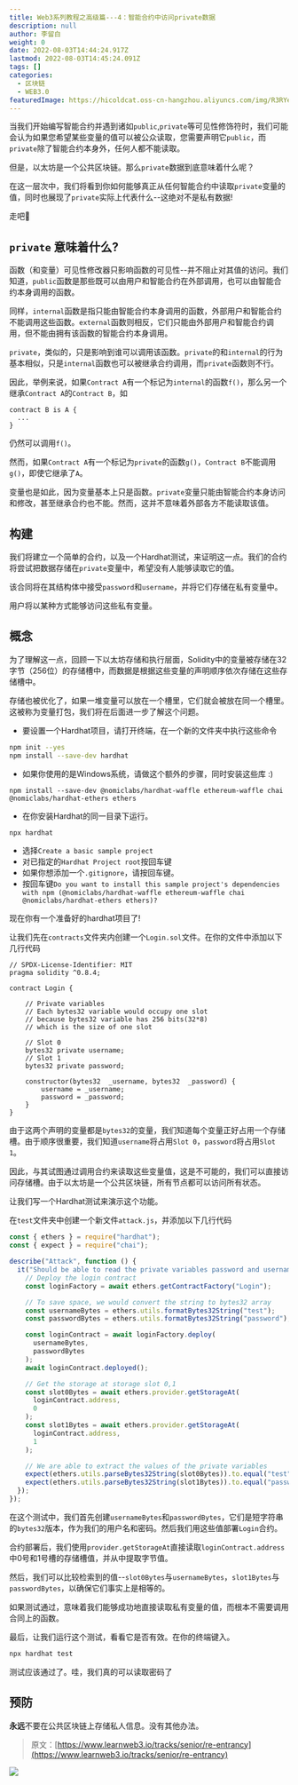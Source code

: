 ```yaml
---
title: Web3系列教程之高级篇---4：智能合约中访问private数据
description: null
author: 李留白
weight: 0
date: 2022-08-03T14:44:24.917Z
lastmod: 2022-08-03T14:45:24.091Z
tags: []
categories:
  - 区块链
  - WEB3.0
featuredImage: https://hicoldcat.oss-cn-hangzhou.aliyuncs.com/img/R3RYera.png
---
```


当我们开始编写智能合约并遇到诸如`public`,`private`等可见性修饰符时，我们可能会认为如果您希望某些变量的值可以被公众读取，您需要声明它`public`，而`private`除了智能合约本身外，任何人都不能读取。

但是，以太坊是一个公共区块链。那么`private`数据到底意味着什么呢？

在这一层次中，我们将看到你如何能够真正从任何智能合约中读取`private`变量的值，同时也展现了`private`实际上代表什么--这绝对不是私有数据!

走吧🚀 

##  `private` 意味着什么?

函数（和变量）可见性修改器只影响函数的可见性--并不阻止对其值的访问。我们知道，`public`函数是那些既可以由用户和智能合约在外部调用，也可以由智能合约本身调用的函数。

同样，`internal`函数是指只能由智能合约本身调用的函数，外部用户和智能合约不能调用这些函数。`external`函数则相反，它们只能由外部用户和智能合约调用，但不能由拥有该函数的智能合约本身调用。

`private`，类似的，只是影响到谁可以调用该函数。`private`的和`internal`的行为基本相似，只是`internal`函数也可以被继承合约调用，而`private`函数则不行。

因此，举例来说，如果`Contract A`有一个标记为`internal`的函数`f()`，那么另一个继承`Contract A`的`Contract B`，如

```
contract B is A {
  ...
}
```

仍然可以调用`f()`。

然而，如果`Contract A`有一个标记为`private`的函数`g()`，`Contract B`不能调用`g()`，即使它继承了`A`。

变量也是如此，因为变量基本上只是函数。`private`变量只能由智能合约本身访问和修改，甚至继承合约也不能。然而，这并不意味着外部各方不能读取该值。

## 构建

我们将建立一个简单的合约，以及一个Hardhat测试，来证明这一点。我们的合约将尝试把数据存储在`private`变量中，希望没有人能够读取它的值。

该合同将在其结构体中接受`password`和`username`，并将它们存储在私有变量中。

用户将以某种方式能够访问这些私有变量。

## 概念

为了理解这一点，回顾一下以太坊存储和执行层面，Solidity中的变量被存储在32字节（256位）的存储槽中，而数据是根据这些变量的声明顺序依次存储在这些存储槽中。

存储也被优化了，如果一堆变量可以放在一个槽里，它们就会被放在同一个槽里。这被称为变量打包，我们将在后面进一步了解这个问题。

- 要设置一个Hardhat项目，请打开终端，在一个新的文件夹中执行这些命令

```bash
npm init --yes
npm install --save-dev hardhat
```

- 如果你使用的是Windows系统，请做这个额外的步骤，同时安装这些库 :)

```
npm install --save-dev @nomiclabs/hardhat-waffle ethereum-waffle chai @nomiclabs/hardhat-ethers ethers
```

- 在你安装Hardhat的同一目录下运行。

```bash
npx hardhat
```

- 选择`Create a basic sample project`
- 对已指定的`Hardhat Project root`按回车键
- 如果你想添加一个`.gitignore`，请按回车键。
- 按回车键`Do you want to install this sample project's dependencies with npm (@nomiclabs/hardhat-waffle ethereum-waffle chai @nomiclabs/hardhat-ethers ethers)?`

现在你有一个准备好的hardhat项目了!

让我们先在`contracts`文件夹内创建一个`Login.sol`文件。在你的文件中添加以下几行代码

```solidity
// SPDX-License-Identifier: MIT
pragma solidity ^0.8.4;

contract Login {

    // Private variables
    // Each bytes32 variable would occupy one slot
    // because bytes32 variable has 256 bits(32*8)
    // which is the size of one slot

    // Slot 0
    bytes32 private username;
    // Slot 1
    bytes32 private password;

    constructor(bytes32  _username, bytes32  _password) {
        username = _username;
        password = _password;
    }
}
```

由于这两个声明的变量都是`bytes32`的变量，我们知道每个变量正好占用一个存储槽。由于顺序很重要，我们知道`username`将占用`Slot 0`，`password`将占用`Slot 1`。

因此，与其试图通过调用合约来读取这些变量值，这是不可能的，我们可以直接访问存储槽。由于以太坊是一个公共区块链，所有节点都可以访问所有状态。

让我们写一个Hardhat测试来演示这个功能。

在`test`文件夹中创建一个新文件`attack.js`，并添加以下几行代码

```javascript
const { ethers } = require("hardhat");
const { expect } = require("chai");

describe("Attack", function () {
  it("Should be able to read the private variables password and username", async function () {
    // Deploy the login contract
    const loginFactory = await ethers.getContractFactory("Login");

    // To save space, we would convert the string to bytes32 array
    const usernameBytes = ethers.utils.formatBytes32String("test");
    const passwordBytes = ethers.utils.formatBytes32String("password");

    const loginContract = await loginFactory.deploy(
      usernameBytes,
      passwordBytes
    );
    await loginContract.deployed();

    // Get the storage at storage slot 0,1
    const slot0Bytes = await ethers.provider.getStorageAt(
      loginContract.address,
      0
    );
    const slot1Bytes = await ethers.provider.getStorageAt(
      loginContract.address,
      1
    );

    // We are able to extract the values of the private variables
    expect(ethers.utils.parseBytes32String(slot0Bytes)).to.equal("test");
    expect(ethers.utils.parseBytes32String(slot1Bytes)).to.equal("password");
  });
});
```

在这个测试中，我们首先创建`usernameBytes`和`passwordBytes`，它们是短字符串的`bytes32`版本，作为我们的用户名和密码。然后我们用这些值部署`Login`合约。

合约部署后，我们使用`provider.getStorageAt`直接读取`loginContract.address`中0号和1号槽的存储槽值，并从中提取字节值。

然后，我们可以比较检索到的值--`slot0Bytes`与`usernameBytes`，`slot1Bytes`与`passwordBytes`，以确保它们事实上是相等的。

如果测试通过，意味着我们能够成功地直接读取私有变量的值，而根本不需要调用合同上的函数。

最后，让我们运行这个测试，看看它是否有效。在你的终端键入。

```bash
npx hardhat test
```

测试应该通过了。哇，我们真的可以读取密码了

## 预防

**永远**不要在公共区块链上存储私人信息。没有其他办法。

>原文：[https://www.learnweb3.io/tracks/senior/re-entrancy](https://www.learnweb3.io/tracks/senior/re-entrancy)

![](https://hicoldcat.oss-cn-hangzhou.aliyuncs.com/img/my.png)

